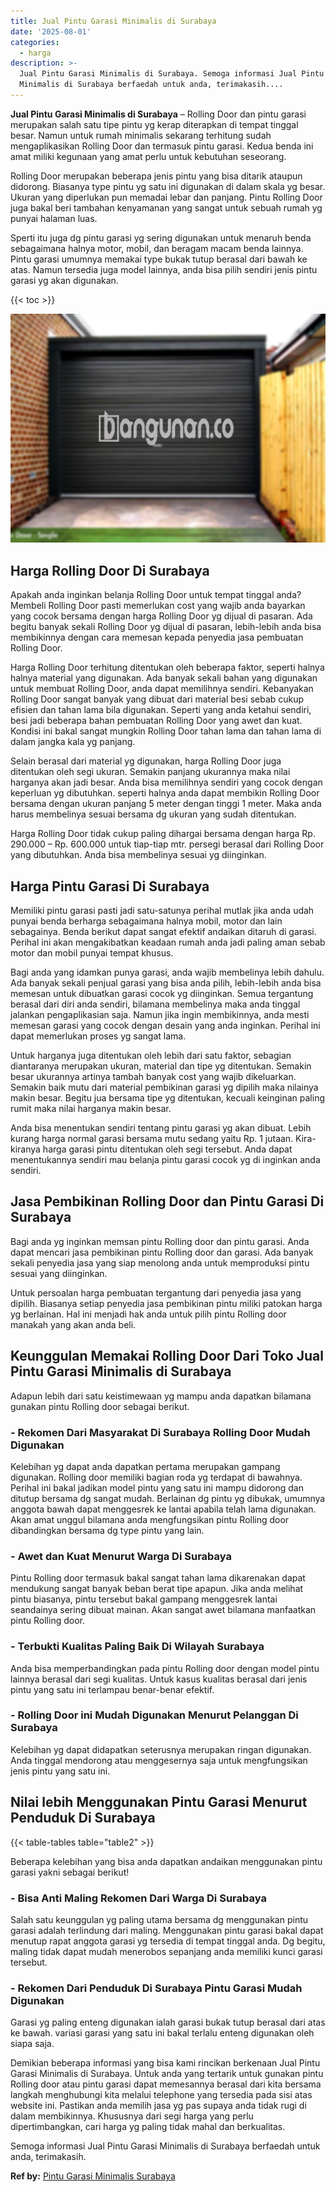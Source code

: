 ```yaml
---
title: Jual Pintu Garasi Minimalis di Surabaya
date: '2025-08-01'
categories:
  - harga
description: >-
  Jual Pintu Garasi Minimalis di Surabaya. Semoga informasi Jual Pintu Garasi
  Minimalis di Surabaya berfaedah untuk anda, terimakasih....
---
```


**Jual Pintu Garasi Minimalis di Surabaya** – Rolling Door dan pintu garasi merupakan salah satu tipe pintu yg kerap diterapkan di tempat tinggal besar. Namun untuk rumah minimalis sekarang terhitung sudah mengaplikasikan Rolling Door dan termasuk pintu garasi. Kedua benda ini amat miliki kegunaan yang amat perlu untuk kebutuhan seseorang.

Rolling Door merupakan beberapa jenis pintu yang bisa ditarik ataupun didorong. Biasanya type pintu yg satu ini digunakan di dalam skala yg besar. Ukuran yang diperlukan pun memadai lebar dan panjang. Pintu Rolling Door juga bakal beri tambahan kenyamanan yang sangat untuk sebuah rumah yg punyai halaman luas.

Sperti itu juga dg pintu garasi yg sering digunakan untuk menaruh benda sebagaimana halnya motor, mobil, dan beragam macam benda lainnya. Pintu garasi umumnya memakai type bukak tutup berasal dari bawah ke atas. Namun tersedia juga model lainnya, anda bisa pilih sendiri jenis pintu garasi yg akan digunakan.

{{< toc >}}

![Jual Pintu Garasi Minimalis di Surabaya](/images/pintu-garasi-05.png)

## Harga Rolling Door Di Surabaya

Apakah anda inginkan belanja Rolling Door untuk tempat tinggal anda? Membeli Rolling Door pasti memerlukan cost yang wajib anda bayarkan yang cocok bersama dengan harga Rolling Door yg dijual di pasaran. Ada begitu banyak sekali Rolling Door yg dijual di pasaran, lebih-lebih anda bisa membikinnya dengan cara memesan kepada penyedia jasa pembuatan Rolling Door.

Harga Rolling Door terhitung ditentukan oleh beberapa faktor, seperti halnya halnya material yang digunakan. Ada banyak sekali bahan yang digunakan untuk membuat Rolling Door, anda dapat memilihnya sendiri. Kebanyakan Rolling Door sangat banyak yang dibuat dari material besi sebab cukup efisien dan tahan lama bila digunakan. Seperti yang anda ketahui sendiri, besi jadi beberapa bahan pembuatan Rolling Door yang awet dan kuat. Kondisi ini bakal sangat mungkin Rolling Door tahan lama dan tahan lama di dalam jangka kala yg panjang.

Selain berasal dari material yg digunakan, harga Rolling Door juga ditentukan oleh segi ukuran. Semakin panjang ukurannya maka nilai harganya akan jadi besar. Anda bisa memilihnya sendiri yang cocok dengan keperluan yg dibutuhkan. seperti halnya anda dapat membikin Rolling Door bersama dengan ukuran panjang 5 meter dengan tinggi 1 meter. Maka anda harus membelinya sesuai bersama dg ukuran yang sudah ditentukan.

Harga Rolling Door tidak cukup paling dihargai bersama dengan harga Rp. 290.000 – Rp. 600.000 untuk tiap-tiap mtr. persegi berasal dari Rolling Door yang dibutuhkan. Anda bisa membelinya sesuai yg diinginkan.

## Harga Pintu Garasi Di Surabaya

Memiliki pintu garasi pasti jadi satu-satunya perihal mutlak jika anda udah punyai benda berharga sebagaimana halnya mobil, motor dan lain sebagainya. Benda berikut dapat sangat efektif andaikan ditaruh di garasi. Perihal ini akan mengakibatkan keadaan rumah anda jadi paling aman sebab motor dan mobil punyai tempat khusus.

Bagi anda yang idamkan punya garasi, anda wajib membelinya lebih dahulu. Ada banyak sekali penjual garasi yang bisa anda pilih, lebih-lebih anda bisa memesan untuk dibuatkan garasi cocok yg diinginkan. Semua tergantung berasal dari diri anda sendiri, bilamana membelinya maka anda tinggal jalankan pengaplikasian saja. Namun jika ingin membikinnya, anda mesti memesan garasi yang cocok dengan desain yang anda inginkan. Perihal ini dapat memerlukan proses yg sangat lama.

Untuk harganya juga ditentukan oleh lebih dari satu faktor, sebagian diantaranya merupakan ukuran, material dan tipe yg ditentukan. Semakin besar ukurannya artinya tambah banyak cost yang wajib dikeluarkan. Semakin baik mutu dari material pembikinan garasi yg dipilih maka nilainya makin besar. Begitu jua bersama tipe yg ditentukan, kecuali keinginan paling rumit maka nilai harganya makin besar.

Anda bisa menentukan sendiri tentang pintu garasi yg akan dibuat. Lebih kurang harga normal garasi bersama mutu sedang yaitu Rp. 1 jutaan. Kira-kiranya harga garasi pintu ditentukan oleh segi tersebut. Anda dapat menentukannya sendiri mau belanja pintu garasi cocok yg di inginkan anda sendiri.

## Jasa Pembikinan Rolling Door dan Pintu Garasi Di Surabaya

Bagi anda yg inginkan memsan pintu Rolling door dan pintu garasi. Anda dapat mencari jasa pembikinan pintu Rolling door dan garasi. Ada banyak sekali penyedia jasa yang siap menolong anda untuk memproduksi pintu sesuai yang diinginkan.

Untuk persoalan harga pembuatan tergantung dari penyedia jasa yang dipilih. Biasanya setiap penyedia jasa pembikinan pintu miliki patokan harga yg berlainan. Hal ini menjadi hak anda untuk pilih pintu Rolling door manakah yang akan anda beli.

## Keunggulan Memakai Rolling Door Dari Toko Jual Pintu Garasi Minimalis di Surabaya

Adapun lebih dari satu keistimewaan yg mampu anda dapatkan bilamana gunakan pintu Rolling door sebagai berikut.

### \- Rekomen Dari Masyarakat Di Surabaya Rolling Door Mudah Digunakan

Kelebihan yg dapat anda dapatkan pertama merupakan gampang digunakan. Rolling door memiliki bagian roda yg terdapat di bawahnya. Perihal ini bakal jadikan model pintu yang satu ini mampu didorong dan ditutup bersama dg sangat mudah. Berlainan dg pintu yg dibukak, umumnya anggota bawah dapat menggesrek ke lantai apabila telah lama digunakan. Akan amat unggul bilamana anda mengfungsikan pintu Rolling door dibandingkan bersama dg type pintu yang lain.

### \- Awet dan Kuat Menurut Warga Di Surabaya

Pintu Rolling door termasuk bakal sangat tahan lama dikarenakan dapat mendukung sangat banyak beban berat tipe apapun. Jika anda melihat pintu biasanya, pintu tersebut bakal gampang menggesrek lantai seandainya sering dibuat mainan. Akan sangat awet bilamana manfaatkan pintu Rolling door.

### \- Terbukti Kualitas Paling Baik Di Wilayah Surabaya

Anda bisa memperbandingkan pada pintu Rolling door dengan model pintu lainnya berasal dari segi kualitas. Untuk kasus kualitas berasal dari jenis pintu yang satu ini terlampau benar-benar efektif.

### \- Rolling Door ini Mudah Digunakan Menurut Pelanggan Di Surabaya

Kelebihan yg dapat didapatkan seterusnya merupakan ringan digunakan. Anda tinggal mendorong atau menggesernya saja untuk mengfungsikan jenis pintu yang satu ini.

## Nilai lebih Menggunakan Pintu Garasi Menurut Penduduk Di Surabaya

{{< table-tables table="table2" >}}

Beberapa kelebihan yang bisa anda dapatkan andaikan menggunakan pintu garasi yakni sebagai berikut!

### \- Bisa Anti Maling Rekomen Dari Warga Di Surabaya

Salah satu keunggulan yg paling utama bersama dg menggunakan pintu garasi adalah terlindung dari maling. Menggunakan pintu garasi bakal dapat menutup rapat anggota garasi yg tersedia di tempat tinggal anda. Dg begitu, maling tidak dapat mudah menerobos sepanjang anda memiliki kunci garasi tersebut.

### \- Rekomen Dari Penduduk Di Surabaya Pintu Garasi Mudah Digunakan

Garasi yg paling enteng digunakan ialah garasi bukak tutup berasal dari atas ke bawah. variasi garasi yang satu ini bakal terlalu enteng digunakan oleh siapa saja.

Demikian beberapa informasi yang bisa kami rincikan berkenaan Jual Pintu Garasi Minimalis di Surabaya. Untuk anda yang tertarik untuk gunakan pintu Rolling door atau pintu garasi dapat memesannya berasal dari kita bersama langkah menghubungi kita melalui telephone yang tersedia pada sisi atas website ini. Pastikan anda memilih jasa yg pas supaya anda tidak rugi di dalam membikinnya. Khususnya dari segi harga yang perlu dipertimbangkan, cari harga yg paling tidak mahal dan berkualitas.

Semoga informasi Jual Pintu Garasi Minimalis di Surabaya berfaedah untuk anda, terimakasih.

**Ref by:** [Pintu Garasi Minimalis Surabaya](https://id.wikipedia.org/wiki/Pintu)
